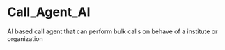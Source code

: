 # Call_Agent_AI
AI based call agent that can perform bulk calls on behave of a institute or organization


